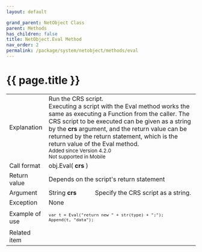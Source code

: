 ```yaml
---
layout: default

grand_parent: NetObject Class
parent: Methods
has_children: false
title: NetObject.Eval Method
nav_order: 2
permalink: /package/system/netobject/methods/eval
---
```

# {{ page.title }}


<table>
  <tr>
    <td>Explanation</td>
    <td colspan="2">Run the CRS script. <br>Executing a script with the Eval method works the same as executing a Function from the caller. The CRS script to be executed can be given as a string by the <b>crs</b> argument, and the return value can be returned by the return statement, which is the return value of the Eval method.<br><small>Added since Version 4.2.0 <br>Not supported in Mobile</small></td>
  </tr>
  <tr>
    <td>Call format</td>
    <td colspan="2">obj.Eval( <b>crs</b> )</td>
  </tr>
  <tr>
    <td>Return value</td>
    <td colspan="2">Depends on the script's return statement</td>
  </tr>  
  <tr>
    <td>Argument</td>
    <td>String <b>crs</b></td>
    <td>Specify the CRS script as a string.</td>
  </tr>
  <tr>
    <td>Exception</td>
    <td colspan="2">None</td>
  </tr>
  <tr>
    <td>Example of use</td>
    <td colspan="2"><code><pre>var t = Eval("return new " + str(type) + ";");
Append(t, "data");</pre></code></td>
  </tr>
  <tr>
    <td>Related item</td>
    <td colspan="2"></td>
  </tr>
</table>



